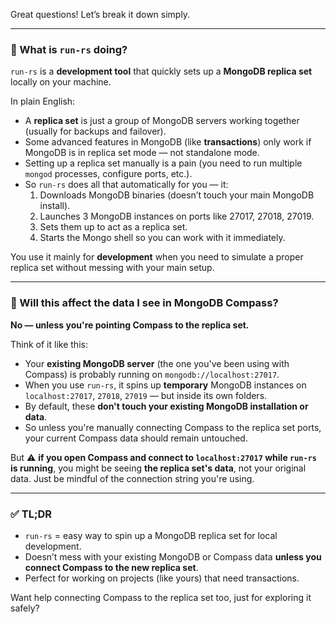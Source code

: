 Great questions! Let’s break it down simply.

---

### 🔧 What is `run-rs` doing?

`run-rs` is a **development tool** that quickly sets up a **MongoDB replica set** locally on your machine.

In plain English:

- A **replica set** is just a group of MongoDB servers working together (usually for backups and failover).
- Some advanced features in MongoDB (like **transactions**) only work if MongoDB is in replica set mode — not standalone mode.
- Setting up a replica set manually is a pain (you need to run multiple `mongod` processes, configure ports, etc.).
- So `run-rs` does all that automatically for you — it:
  1. Downloads MongoDB binaries (doesn’t touch your main MongoDB install).
  2. Launches 3 MongoDB instances on ports like 27017, 27018, 27019.
  3. Sets them up to act as a replica set.
  4. Starts the Mongo shell so you can work with it immediately.

You use it mainly for **development** when you need to simulate a proper replica set without messing with your main setup.

---

### 🧠 Will this affect the data I see in MongoDB Compass?

**No — unless you're pointing Compass to the replica set.**

Think of it like this:

- Your **existing MongoDB server** (the one you've been using with Compass) is probably running on `mongodb://localhost:27017`.
- When you use `run-rs`, it spins up **temporary** MongoDB instances on `localhost:27017`, `27018`, `27019` — but inside its own folders.
- By default, these **don't touch your existing MongoDB installation or data**.
- So unless you're manually connecting Compass to the replica set ports, your current Compass data should remain untouched.

But ⚠️ **if you open Compass and connect to `localhost:27017` while `run-rs` is running**, you might be seeing **the replica set's data**, not your original data. Just be mindful of the connection string you're using.

---

### ✅ TL;DR

- `run-rs` = easy way to spin up a MongoDB replica set for local development.
- Doesn’t mess with your existing MongoDB or Compass data **unless you connect Compass to the new replica set**.
- Perfect for working on projects (like yours) that need transactions.

Want help connecting Compass to the replica set too, just for exploring it safely?